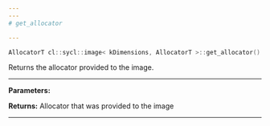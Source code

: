 ```yaml
---
---
# get_allocator

---
```


```cpp
AllocatorT cl::sycl::image< kDimensions, AllocatorT >::get_allocator() const
```


Returns the allocator provided to the image. 


---
**Parameters:**

**Returns:** Allocator that was provided to the image 

---

